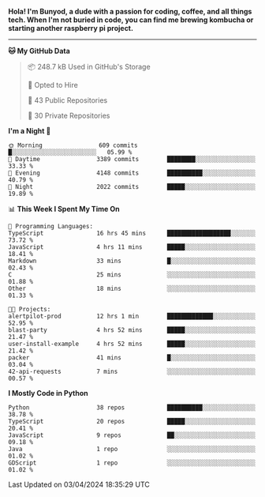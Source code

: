 <p>
<b>Hola! I'm Bunyod, a dude with a passion for coding, coffee, and all things tech. When I'm not buried in code, you can find me brewing kombucha or starting another raspberry pi project.</b>
</p>

---

<!--START_SECTION:waka-->
**🐱 My GitHub Data** 

> 📦 248.7 kB Used in GitHub's Storage 
 > 
> 💼 Opted to Hire
 > 
> 📜 43 Public Repositories 
 > 
> 🔑 30 Private Repositories 
 > 
**I'm a Night 🦉** 

```text
🌞 Morning                609 commits         █░░░░░░░░░░░░░░░░░░░░░░░░   05.99 % 
🌆 Daytime                3389 commits        ████████░░░░░░░░░░░░░░░░░   33.33 % 
🌃 Evening                4148 commits        ██████████░░░░░░░░░░░░░░░   40.79 % 
🌙 Night                  2022 commits        █████░░░░░░░░░░░░░░░░░░░░   19.89 % 
```


📊 **This Week I Spent My Time On** 

```text
💬 Programming Languages: 
TypeScript               16 hrs 45 mins      ██████████████████░░░░░░░   73.72 % 
JavaScript               4 hrs 11 mins       █████░░░░░░░░░░░░░░░░░░░░   18.41 % 
Markdown                 33 mins             █░░░░░░░░░░░░░░░░░░░░░░░░   02.43 % 
C                        25 mins             ░░░░░░░░░░░░░░░░░░░░░░░░░   01.88 % 
Other                    18 mins             ░░░░░░░░░░░░░░░░░░░░░░░░░   01.33 % 

🐱‍💻 Projects: 
alertpilot-prod          12 hrs 1 min        █████████████░░░░░░░░░░░░   52.95 % 
blast-party              4 hrs 52 mins       █████░░░░░░░░░░░░░░░░░░░░   21.47 % 
user-install-example     4 hrs 52 mins       █████░░░░░░░░░░░░░░░░░░░░   21.42 % 
packer                   41 mins             █░░░░░░░░░░░░░░░░░░░░░░░░   03.04 % 
42-api-requests          7 mins              ░░░░░░░░░░░░░░░░░░░░░░░░░   00.57 % 
```

**I Mostly Code in Python** 

```text
Python                   38 repos            ██████████░░░░░░░░░░░░░░░   38.78 % 
TypeScript               20 repos            █████░░░░░░░░░░░░░░░░░░░░   20.41 % 
JavaScript               9 repos             ██░░░░░░░░░░░░░░░░░░░░░░░   09.18 % 
Java                     1 repo              ░░░░░░░░░░░░░░░░░░░░░░░░░   01.02 % 
GDScript                 1 repo              ░░░░░░░░░░░░░░░░░░░░░░░░░   01.02 % 
```




 Last Updated on 03/04/2024 18:35:29 UTC
<!--END_SECTION:waka-->
